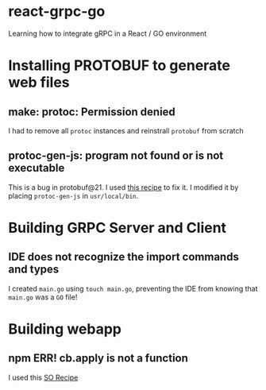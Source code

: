 # react-grpc-go
Learning how to integrate gRPC in a React / GO environment

# Installing PROTOBUF to generate web files
## make: protoc: Permission denied
I had to remove all `protoc` instances and reinstrall `protobuf` from scratch

## protoc-gen-js: program not found or is not executable
This is a bug in protobuf@21. I used [this recipe](https://github.com/protocolbuffers/protobuf-javascript/issues/127#issuecomment-1204202870) to fix it. I modified it by  placing `protoc-gen-js` in `usr/local/bin`.

# Building GRPC Server and Client 
## IDE does not recognize the import commands and types
I created `main.go` using `touch main.go`, preventing the IDE from knowing that `main.go` was a `GO` file!

# Building webapp
## npm ERR! cb.apply is not a function
I used this [SO Recipe](https://stackoverflow.com/questions/53657920/i-cant-install-react-using-npx-create-react-app)